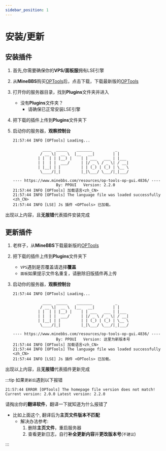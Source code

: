 ```yaml
---
sidebar_position: 1
---
```


# 安装/更新  

## 安装插件  

1. 首先,你需要确保你的**VPS/面板服**拥有LSE引擎

2. 从**MineBBS**购买[OPTools](https://www.minebbs.com/resources/optools-op-gui.4836/)后，点击下载，下载最新版的[OPTools](https://www.minebbs.com/resources/optools-op-gui.4836/)  

3. 打开你的服务器目录，找到**Plugins**文件夹并进入
     - 没有**Plugins**文件夹？  
          - 请确保已正常安装LSE引擎

4. 把下载的插件上传到**Plugins**文件夹下  

5. 启动你的服务器，**观察控制台**

     ```log {12-14}
     21:57:44 INFO [OPTools] Loading...

                  ____  _____    _______          _
                 / __ \|  __ \  |__   __|        | |
                | |  | | |__) |    | | ___   ___ | |___
                | |  | |  ___/     | |/ _ \ / _ \| / __|
                | |__| | |         | | (_) | (_) | \__ \
                 \____/|_|         |_|\___/ \___/|_|___/

    ---- https://www.minebbs.com/resources/op-tools-op-gui.4836/ ----
                        By: PPOUI   Version: 2.2.0
     21:57:44 INFO [OPTools] 加载语言<zh_CN>
     21:57:44 INFO [OPTools] The language file was loaded successfully <zh_CN>
     21:57:44 INFO [LSE] Js 插件 <OPTools> 已加载。
     ```

出现以上内容，且**无报错**代表插件安装完成

## 更新插件

1. 老样子，从**MineBBS**下载最新版的[OPTools](https://www.minebbs.com/resources/optools-op-gui.4836/)  

2. 把下载的插件上传到**Plugins**文件夹下  
     - `VPS`遇到是否覆盖请选择**覆盖**  
     - `面板`如果提示文件名重复，请删除旧版插件再上传  

3. 启动你的服务器，**观察控制台**

     ```log {12-14}
     21:57:44 INFO [OPTools] Loading...

                  ____  _____    _______          _
                 / __ \|  __ \  |__   __|        | |
                | |  | | |__) |    | | ___   ___ | |___
                | |  | |  ___/     | |/ _ \ / _ \| / __|
                | |__| | |         | | (_) | (_) | \__ \
                 \____/|_|         |_|\___/ \___/|_|___/

    ---- https://www.minebbs.com/resources/op-tools-op-gui.4836/ ----
                        By: PPOUI   Version: 这里为新版本号
     21:57:44 INFO [OPTools] 加载语言<zh_CN>
     21:57:44 INFO [OPTools] The language file was loaded successfully <zh_CN>
     21:57:44 INFO [LSE] Js 插件 <OPTools> 已加载。
     ```

出现以上内容，且**无报错**代表插件更新完成

:::tip
 如果`更新后`遇到以下报错

 ```log
 21:57:44 ERROR [OPTools] The homepage file version does not match!
 Current version: 2.0.0 Latest version: 2.2.0
 ```

 请掏出你的**翻译软件**，翻译一下就知道为什么报错了

- 比如上面这个, 翻译后为**主页文件版本不匹配**
  - 解决办法参考:
       1. 删除**主页文件**，重启服务器
       2. 查看更新日志，自行**补全更新内容**并**更改版本号**(`不建议`)

:::
